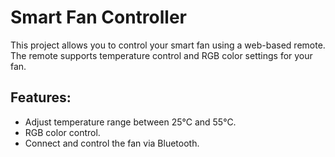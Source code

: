 # Smart Fan Controller

This project allows you to control your smart fan using a web-based remote. 
The remote supports temperature control and RGB color settings for your fan.

## Features:
- Adjust temperature range between 25°C and 55°C.
- RGB color control.
- Connect and control the fan via Bluetooth.
